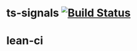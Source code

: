 # ts-signals [![Build Status](https://travis-ci.org/mserranom/ts-signals.png?branch=master)](https://travis-ci.org/mserranom/ts-signals)

lean-ci
=======
